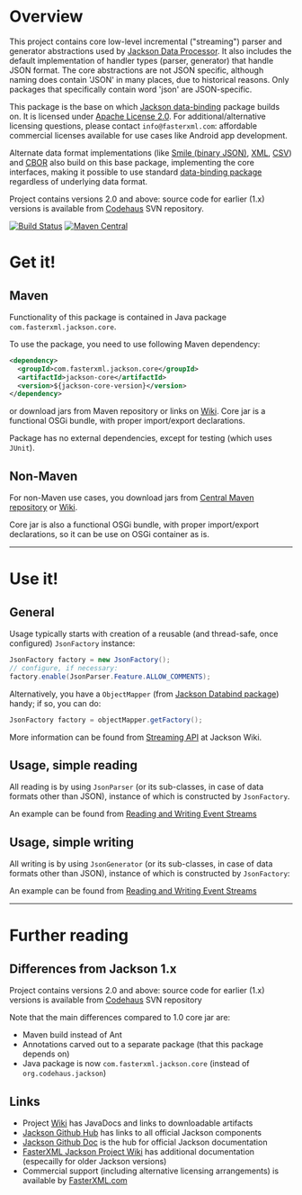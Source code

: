 # Overview

This project contains core low-level incremental ("streaming") parser and generator abstractions used by
[Jackson Data Processor](http://wiki.fasterxml.com/JacksonHome).
It also includes the default implementation of handler types (parser, generator) that handle JSON format.
The core abstractions are not JSON specific, although naming does contain 'JSON' in many places, due to historical reasons. Only packages that specifically contain word 'json' are JSON-specific.

This package is the base on which [Jackson data-binding](https://github.com/FasterXML/jackson-databind) package builds on.
It is licensed under [Apache License 2.0](http://www.apache.org/licenses/LICENSE-2.0).
For additional/alternative licensing questions, please contact `info@fasterxml.com`: affordable commercial licenses available for use cases like Android app development.

Alternate data format implementations (like
[Smile (binary JSON)](https://github.com/FasterXML/jackson-dataformat-smile),
[XML](https://github.com/FasterXML/jackson-dataformat-xml),
[CSV](https://github.com/FasterXML/jackson-dataformat-csv))
and [CBOR](https://github.com/FasterXML/jackson-dataformat-cbor)
also build on this base package, implementing the core interfaces,
making it possible to use standard [data-binding package](https://github.com/FasterXML/jackson-databind) regardless of underlying data format.

Project contains versions 2.0 and above: source code for earlier (1.x) versions is available from [Codehaus](http://jackson.codehaus.org) SVN repository.

[![Build Status](https://travis-ci.org/FasterXML/jackson-core.png?branch=master)](https://travis-ci.org/FasterXML/jackson-core) [![Maven Central](https://maven-badges.herokuapp.com/maven-central/com.fasterxml.jackson.core/jackson-core/badge.svg)](https://maven-badges.herokuapp.com/maven-central/com.fasterxml.jackson.core/jackson-core)

# Get it!

## Maven

Functionality of this package is contained in 
Java package `com.fasterxml.jackson.core`.

To use the package, you need to use following Maven dependency:

```xml
<dependency>
  <groupId>com.fasterxml.jackson.core</groupId>
  <artifactId>jackson-core</artifactId>
  <version>${jackson-core-version}</version>
</dependency>
```

or download jars from Maven repository or links on [Wiki](../../wiki).
Core jar is a functional OSGi bundle, with proper import/export declarations.

Package has no external dependencies, except for testing (which uses `JUnit`).

## Non-Maven

For non-Maven use cases, you download jars from [Central Maven repository](http://repo1.maven.org/maven2/com/fasterxml/jackson/core/jackson-core/) or [Wiki](../../wiki).

Core jar is also a functional OSGi bundle, with proper import/export declarations, so it can be use on OSGi container as is.

-----
# Use it!

## General

Usage typically starts with creation of a reusable (and thread-safe, once configured) `JsonFactory` instance:

```java
JsonFactory factory = new JsonFactory();
// configure, if necessary:
factory.enable(JsonParser.Feature.ALLOW_COMMENTS);
```

Alternatively, you have a `ObjectMapper` (from [Jackson Databind package](https://github.com/FasterXML/jackson-databind)) handy; if so, you can do:

```java
JsonFactory factory = objectMapper.getFactory();
```

More information can be found from [Streaming API](http://wiki.fasterxml.com/JacksonStreamingApi
) at Jackson Wiki.

## Usage, simple reading

All reading is by using `JsonParser` (or its sub-classes, in case of data formats other than JSON),
instance of which is constructed by `JsonFactory`.

An example can be found from [Reading and Writing Event Streams](http://www.cowtowncoder.com/blog/archives/2009/01/entry_132.html)

## Usage, simple writing

All writing is by using `JsonGenerator` (or its sub-classes, in case of data formats other than JSON),
instance of which is constructed by `JsonFactory`:

An example can be found from [Reading and Writing Event Streams](http://www.cowtowncoder.com/blog/archives/2009/01/entry_132.html)

-----

# Further reading

## Differences from Jackson 1.x

Project contains versions 2.0 and above: source code for earlier (1.x) versions is available from [Codehaus](http://jackson.codehaus.org) SVN repository

Note that the main differences compared to 1.0 core jar are:

* Maven build instead of Ant
* Annotations carved out to a separate package (that this package depends on)
* Java package is now `com.fasterxml.jackson.core` (instead of `org.codehaus.jackson`)

## Links

* Project  [Wiki](../../wiki) has JavaDocs and links to downloadable artifacts
* [Jackson Github Hub](https://github.com/FasterXML/jackson) has links to all official Jackson components
* [Jackson Github Doc](https://github.com/FasterXML/jackson-docs) is the hub for official Jackson documentation
* [FasterXML Jackson Project Wiki](http://wiki.fasterxml.com/JacksonHome) has additional documentation (especailly for older Jackson versions)
* Commercial support (including alternative licensing arrangements) is available by [FasterXML.com](http://fasterxml.com)

